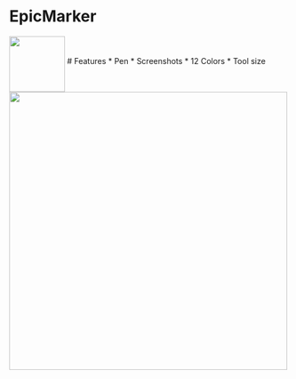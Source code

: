 # EpicMarker
<img src="https://github.com/era7im/EpicMarker/blob/main/EpicMarker/Images/logo.png" style="max-width:50%;" width="100" align="middle">  
# Features  
* Pen   
* Screenshots    
* 12 Colors   
* Tool size   
<img src="https://github.com/era7im/EpicMarker/blob/main/Preview.png" style="max-width:100%;" width="500">
